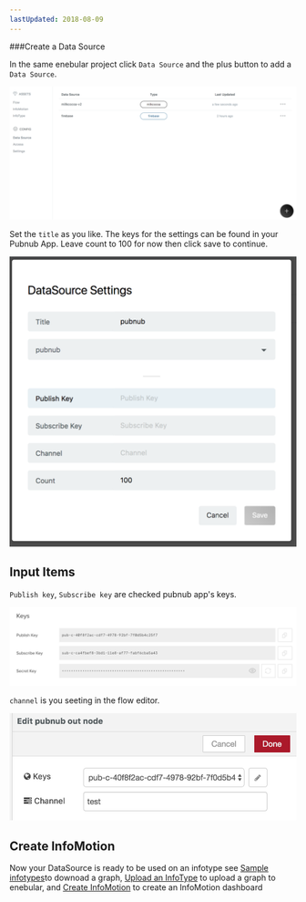 ```yaml
---
lastUpdated: 2018-08-09
---
```


###Create a Data Source 

In the same enebular project click `Data Source` and the plus button to add a 
`Data Source`. 

![CreateDataSource-datasource](./../../../../img/InfoMotion/DataSource/Pubnub/CreateDataSource-datasource.png)


Set the `title` as you like. 
The keys for the settings can be found in your Pubnub App.
Leave count to 100 for now then click save to continue. 

![CreateDataSource-settings](./../../../../img/InfoMotion/DataSource/Pubnub/CreateDataSource-settings.png)

## Input Items

`Publish key`, `Subscribe key`  are checked pubnub app's keys.

![Setup-keys](./../../../../img/InfoMotion/DataSource/Pubnub/Setup-Keys.png)

`channel` is you seeting in the flow editor.

![CreateFlow-pubnubOutNodeComplete](./../../../../img/InfoMotion/DataSource/Pubnub/CreateFlow-pubnubOutNodeComplete.png)

## Create InfoMotion

Now your DataSource is ready to be used on an infotype see 
[Sample infotypes](./../../SampleInfoTypes.md)to downoad a graph, 
[Upload an InfoType](./../../UploadInfoType.md) to upload a graph to enebular, 
and [Create InfoMotion](./../../CreateInfoMotion.md) to create an InfoMotion dashboard